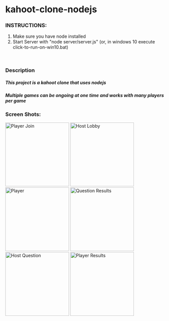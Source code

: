# kahoot-clone-nodejs
<h3>INSTRUCTIONS:</h3>
<ol>
  <li>Make sure you have node installed</li>
  <li>Start Server with "node server/server.js" (or, in windows 10 execute click-to-run-on-win10.bat)</li>
</ol>
<br>
<h3>Description</h3>
<h5>This project is a kahoot clone that uses nodejs</h5>
<h5>Multiple games can be ongoing at one time and works with many players per game</h5>
<h3>Screen Shots:</h3>
<img src="Screenshots/join.png" height="200" width="auto" alt="Player Join"/>
<img src="Screenshots/hostJoin.png" height="200" width="auto" alt="Host Lobby"/>
<img src="Screenshots/player.png" height="200" width="auto" alt="Player"/>
<img src="Screenshots/questionResults.png" height="200" width="auto" alt="Question Results"/>
<img src="Screenshots/hostQuestion.png" height="200" width="auto" alt="Host Question"/>
<img src="Screenshots/incorrect.png" height="200" width="auto" alt="Player Results"/>
